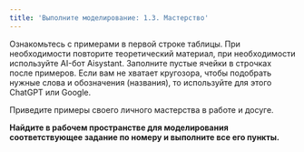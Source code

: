 ```yaml
---
title: 'Выполните моделирование: 1.3. Мастерство'
---
```


Ознакомьтесь с примерами в первой строке таблицы. При необходимости
повторите теоретический материал, при необходимости используйте AI-бот
Aisystant. Заполните пустые ячейки в строчках после примеров. Если вам
не хватает кругозора, чтобы подобрать нужные слова и обозначения
(названия), то используйте для этого ChatGPT или Google.

Приведите примеры своего личного мастерства в работе и досуге.

**Найдите в рабочем пространстве для моделирования соответствующее
задание по номеру и выполните все его пункты.**
